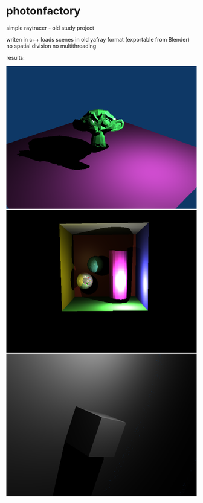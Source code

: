 # photonfactory
simple raytracer - old study project

writen in c++
loads scenes in old yafray format (exportable from Blender)
no spatial division
no multithreading

results:

![opice](/scenes/opice.png)
![scene4](/scenes/scene4.png)
![scene11](/scenes/scene11.png)
